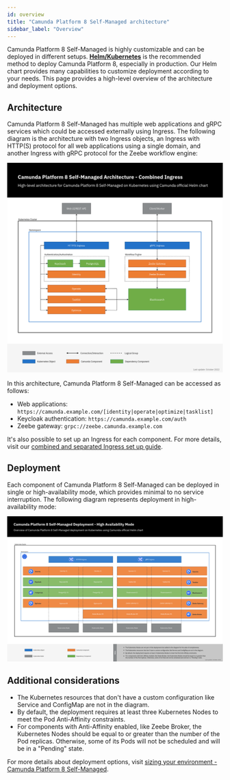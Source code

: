 ```yaml
---
id: overview
title: "Camunda Platform 8 Self-Managed architecture"
sidebar_label: "Overview"
---
```


Camunda Platform 8 Self-Managed is highly customizable and can be deployed in different setups.
[**Helm/Kubernetes**](../platform-deployment/helm-kubernetes/overview.md) is the recommended method to deploy Camunda Platform 8, especially in production. Our Helm chart provides many capabilities to customize deployment according to your needs. This page provides a high-level overview of the architecture and deployment options.

## Architecture

Camunda Platform 8 Self-Managed has multiple web applications and gRPC services which could be accessed externally using Ingress. The following diagram is the architecture with two Ingress objects, an Ingress with HTTP(S) protocol for all web applications using a single domain, and another Ingress with gRPC protocol for the Zeebe workflow engine:

![Camunda Platform 8 Self-Managed Architecture Diagram - Combined Ingress](./assets/camunda-platform-8-self-managed-architecture-diagram-combined-ingress.png)

In this architecture, Camunda Platform 8 Self-Managed can be accessed as follows:

- Web applications: `https://camunda.example.com/[identity|operate|optimize|tasklist]`
- Keycloak authentication: `https://camunda.example.com/auth`
- Zeebe gateway: `grpc://zeebe.camunda.example.com`

It's also possible to set up an Ingress for each component. For more details, visit our [combined and separated Ingress set up guide](../platform-deployment/helm-kubernetes/guides/ingress-setup.md).

## Deployment

Each component of Camunda Platform 8 Self-Managed can be deployed in single or high-availability mode, which provides minimal to no service interruption. The following diagram represents deployment in high-availability mode:

![Camunda Platform 8 Self-Managed Deployment Diagram](./assets/camunda-platform-8-self-managed-deployment-diagram-high-availability-mode.png)

## Additional considerations

- The Kubernetes resources that don't have a custom configuration like Service and ConfigMap are not in the diagram.
- By default, the deployment requires at least three Kubernetes Nodes to meet the Pod Anti-Affinity constraints.
- For components with Anti-Affinity enabled, like Zeebe Broker, the Kubernetes Nodes should be equal to or greater than the number of the Pod replicas. Otherwise, some of its Pods will not be scheduled and will be in a "Pending" state.

For more details about deployment options, visit [sizing your environment - Camunda Platform 8 Self-Managed](../../components/best-practices/architecture/sizing-your-environment.md#camunda-platform-8-self-managed).
